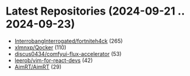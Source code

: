 # Latest Repositories (2024-09-21 .. 2024-09-23)

- [InterrobangInterrogated/fortniteh4ck](https://github.com/InterrobangInterrogated/fortniteh4ck) (265)
- [xlmnxp/Qocker](https://github.com/xlmnxp/Qocker) (110)
- [discus0434/comfyui-flux-accelerator](https://github.com/discus0434/comfyui-flux-accelerator) (53)
- [leerob/vim-for-react-devs](https://github.com/leerob/vim-for-react-devs) (42)
- [AimRT/AimRT](https://github.com/AimRT/AimRT) (29)
